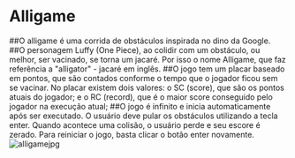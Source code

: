 # Alligame

##O alligame é uma corrida de obstáculos inspirada no dino da Google.
##O personagem Luffy (One Piece), ao colidir com um obstáculo, ou melhor, ser vacinado, se torna um jacaré. Por isso o nome Alligame, que faz referência a "alligator" - jacaré em inglês.
##O jogo tem um placar baseado em pontos, que são contados conforme o tempo que o jogador ficou sem se vacinar. No placar existem dois valores: o SC (score), que são os pontos atuais do jogador; e o RC (record), que é o maior score conseguido pelo jogador na execução atual;
##O jogo é infinito e inicia automaticamente após ser executado. O usuário deve pular os obstáculos utilizando a tecla enter. Quando acontece uma colisão, o usuário perde e seu escore é zerado. Para reiniciar o jogo, basta clicar o botão enter novamente.
![alligamejpg](https://user-images.githubusercontent.com/54290772/154605626-930f979b-afab-4f3f-b17e-8e9c04b873bc.jpg)
